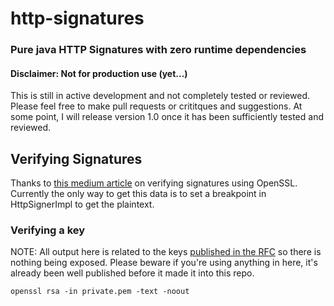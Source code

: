 # http-signatures

### Pure java HTTP Signatures with zero runtime dependencies

#### Disclaimer: Not for production use (yet...)
This is still in active development and not completely tested or reviewed. Please feel free to make 
pull requests or crititques and suggestions. At some point, I will release version 1.0 once it has
been sufficiently tested and reviewed.

## Verifying Signatures

Thanks to <a href="https://medium.com/@bn121rajesh/rsa-sign-and-verify-using-openssl-behind-the-scene-bf3cac0aade2">
this medium article</a> on verifying signatures using OpenSSL. Currently the only way to get this data is
to set a breakpoint in HttpSignerImpl to get the plaintext.


### Verifying a key

NOTE: All output here is related to the keys
<a href="https://www.ietf.org/id/draft-ietf-httpbis-message-signatures-00.html#name-example-keys">published in
the RFC</a> so there is nothing being exposed. Please beware if you're using anything in here, it's already
been well published before it made it into this repo.  

```
openssl rsa -in private.pem -text -noout
```